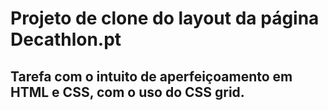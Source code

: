 # Projeto de clone do layout da página Decathlon.pt 
## Tarefa com o intuito de aperfeiçoamento em HTML e CSS, com o uso do CSS grid.
